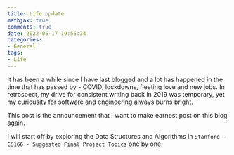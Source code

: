 ```yaml
---
title: Life update 
mathjax: true
comments: true
date: 2022-05-17 19:55:34
categories:
- General 
tags: 
- Life
---
```


It has been a while since I have last blogged and a lot has happened in the time that has passed by - COVID, lockdowns, fleeting love and new jobs. In retrospect, my drive for consistent writing back in 2019 was temporary, yet my curiousity for software and engineering always burns bright.

This post is the announcement that I want to make earnest post on this blog again.

I will start off by exploring the Data Structures and Algorithms in  `Stanford - CS166 - Suggested Final Project Topics` one by one. 

